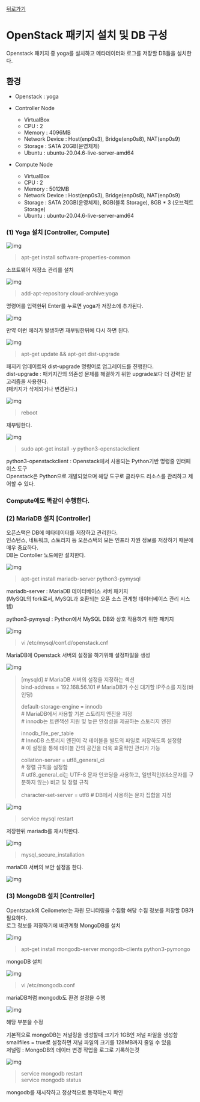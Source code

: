 [뒤로가기](../../README.md)

# OpenStack 패키지 설치 및 DB 구성

Openstack 패키지 중 yoga를 설치하고
메타데이터와 로그를 저장할 DB들을 설치한다.<br>

## 환경

- Openstack : yoga
- Controller Node

  - VirtualBox
  - CPU : 2
  - Memory : 4096MB
  - Network Device : Host(enp0s3), Bridge(enp0s8), NAT(enp0s9)
  - Storage : SATA 20GB(운영체제)
  - Ubuntu : ubuntu-20.04.6-live-server-amd64

- Compute Node

  - VirtualBox
  - CPU : 2
  - Memory : 5012MB
  - Network Device : Host(enp0s3), Bridge(enp0s8), NAT(enp0s9)
  - Storage : SATA 20GB(운영체제), 8GB(블록 Storage), 8GB \* 3 (오브젝트 Storage)
  - Ubuntu : ubuntu-20.04.6-live-server-amd64

### (1) Yoga 설치 [Controller, Compute]

![img](../Img/openstack_51.png)<br>

> apt-get install software-properties-common

소프트웨어 저장소 관리를 설치

![img](../Img/openstack_53.png)<br>

> add-apt-repository cloud-archive:yoga

명령어를 입력한뒤 Enter를 누르면 yoga가 저장소에 추가된다.<br>

![img](../Img/openstack_52.png)<br>

만약 이런 에러가 발생하면 재부팅한뒤에 다시 하면 된다.<br>

![img](../Img/openstack_54.png)<br>

> apt-get update && apt-get dist-upgrade

패지키 업데이트와 dist-upgrade 명령어로 업그레이드를 진행한다.<br>
dist-upgrade : 패키지간의 의존성 문제를 해결하기 위한 upgrade보다 더 강력한 알고리즘을 사용한다.<br> (패키지가 삭제되거나 변경된다.)<br>

![img](../Img/openstack_55.png)<br>

> reboot

재부팅한다.

![img](../Img/openstack_56.png)<br>

> sudo apt-get install -y python3-openstackclient

python3-openstackclient : Openstack에서 사용되는 Python기반 명령줄 인터페이스 도구<br>
Openstack은 Python으로 개발되었으며 해당 도구로 클라우드 리소스를 관리하고 제어할 수 있다.<br>

### Compute에도 똑같이 수행한다.

### (2) MariaDB 설치 [Controller]

오픈스택은 DB에 메타데이터를 저장하고 관리한다.<br>
인스턴스, 네트워크, 스토리지 등 오픈스택의 모든 인프라 자원 정보를 저장하기 때문에 매우 중요하다.<br>
DB는 Contoller 노드에만 설치한다.<br>

![img](../Img/openstack_57.png)<br>

> apt-get install mariadb-server python3-pymysql

mariadb-server : MariaDB 데이터베이스 서버 패키지<br>
(MySQL의 fork로서, MySQL과 호환되는 오픈 소스 관계형 데이터베이스 관리 시스템)<br>

python3-pymysql : Python에서 MySQL DB와 상호 작용하기 위한 패키지<br>

![img](../Img/openstack_58.png)<br>

> vi /etc/mysql/conf.d/openstack.cnf

MariaDB에 Openstack 서버의 설정을 하기위해 설정파일을 생성 <br>

![img](../Img/openstack_59.png)<br>

> [mysqld] # MariaDB 서버의 설정을 지정하는 섹션<br>
> bind-address = 192.168.56.101 # MariaDB가 수신 대기할 IP주소를 지정(바인딩) <br>
>
> default-storage-engine = innodb<br> # MariaDB에서 사용할 기본 스토리지 엔진을 지정<br> # innodb는 트랜잭션 지원 및 높은 안정성을 제공하는 스토리지 엔진<br>
>
> innodb_file_per_table<br> \# InnoDB 스토리지 엔진이 각 테이블을 별도의 파일로 저장하도록 설정함<br> # 이 설정을 통해 테이블 간의 공간을 더욱 효율적인 관리가 가능<br>
>
> collation-server = utf8_general_ci<br> \# 정렬 규칙을 설정함 <br> \# utf8_general_ci는 UTF-8 문자 인코딩을 사용하고, 일반적인(대소문자를 구분하지 않는) 비교 및 정렬 규칙<br>
>
> character-set-server = utf8 # DB에서 사용하는 문자 집합을 지정<br>

![img](../Img/openstack_60.png)<br>

> service mysql restart

저장한뒤 mariadb를 재시작한다.<br>

![img](../Img/openstack_61.png)<br>

> mysql_secure_installation

mariaDB 서버의 보안 설정을 한다.<br>

![img](../Img/openstack_62.png)<br>

### (3) MongoDB 설치 [Controller]

Opentstack의 Ceilometer는 자원 모니터링을 수집함
해당 수집 정보를 저장할 DB가 필요하다.<br>
로그 정보를 저장하기에 비관계형 MongoDB를 설치<br>

![img](../Img/openstack_63.png)<br>

> apt-get install mongodb-server mongodb-clients python3-pymongo

mongoDB 설치<br>

![img](../Img/openstack_64.png)<br>

> vi /etc/mongodb.conf

mariaDB처럼 mongodb도 환경 설정을 수행<br>

![img](../Img/openstack_65.png)<br>

해당 부분을 수정<br>

기본적으로 mongoDB는 저널링을 생성할때 크기가 1GB인 저널 파일을 생성함<br> smallfiles = true로 설정하면 저널 파일의 크기를 128MB까지 줄일 수 있음<br>
저널링 : MongoDB의 데이터 변경 작업을 로그로 기록하는것<br>

![img](../Img/openstack_66.png)<br>

> service mongodb restart<br>
> service mongodb status<br>

mongodb를 재시작하고 정상적으로 동작하는지 확인<br>
